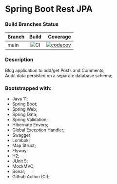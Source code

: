 # Spring Boot Rest JPA

### Build Branches Status

| Branch |                                          Build                                           |                                                                                                                                                   Coverage |
|--------|:----------------------------------------------------------------------------------------:|-----------------------------------------------------------------------------------------------------------------------------------------------------------:|
| main   | ![CI](https://github.com/oseasjs/springboot-rest-jpa/workflows/CI/badge.svg?branch=main) | [![codecov](https://codecov.io/gh/oseasjs/springboot-rest-jpa/branch/main/graph/badge.svg)](https://codecov.io/gh/oseasjs/springboot-rest-jpa/branch/main) |

### Description

Blog application to add/get Posts and Comments;  
Audit data persisted on a separate database schema;

### Bootstrapped with:

- Java 11;
- Spring Boot;
- Spring Web;
- Spring Data;
- Spring Validation;
- Hibernate Envers;
- Global Exception Handler;
- Swagger;
- Lombok;
- Map Struct;
- Flyway;
- H2;
- JUnit 5;
- MockMVC;
- Sonar;
- Github Action (CI);
